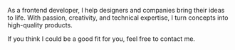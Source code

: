  As a frontend developer, I help designers and companies bring their ideas to life. With passion, creativity, and technical expertise, I turn concepts into high-quality products.

 If you think I could be a good fit for you, feel free to contact me.
